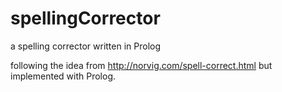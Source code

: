 # spellingCorrector
a spelling corrector written in Prolog

following the idea from http://norvig.com/spell-correct.html
but implemented with Prolog.
